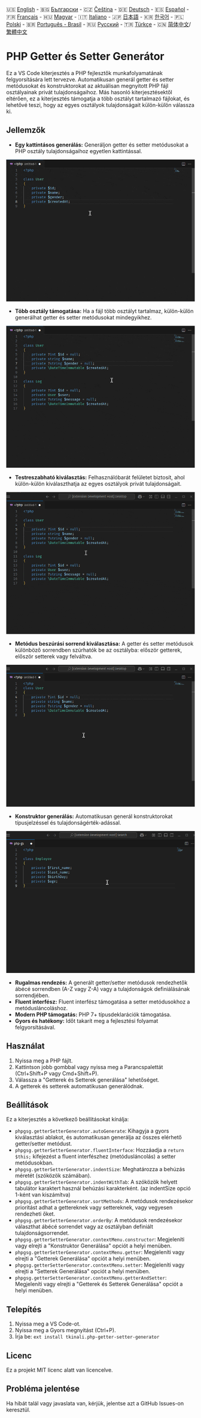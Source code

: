 🇺🇸 [English](./README.md) - 🇧🇬 [Български](./README_BG.md) - 🇨🇿 [Čeština](./README_CS.md) - 🇩🇪 [Deutsch](./README_DE.md) - 🇪🇸 [Español](./README_ES.md) - 🇫🇷 [Français](./README_FR.md) - 🇭🇺 [Magyar](./README_HU.md) - 🇮🇹 [Italiano](./README_IT.md) - 🇯🇵 [日本語](./README_JA.md) - 🇰🇷 [한국어](./README_KO.md) - 🇵🇱 [Polski](./README_PL.md) - 🇧🇷 [Português - Brasil](./README_PT-BR.md) - 🇷🇺 [Русский](./README_RU.md) - 🇹🇷 [Türkçe](./README_TR.md) - 🇨🇳 [简体中文](./README_ZH-CN.md)/[繁體中文](./README_ZH-TW.md)

# PHP Getter és Setter Generátor

Ez a VS Code kiterjesztés a PHP fejlesztők munkafolyamatának felgyorsítására lett tervezve. Automatikusan generál getter és setter metódusokat és konstruktorokat az aktuálisan megnyitott PHP fájl osztályainak privát tulajdonságaihoz. Más hasonló kiterjesztésektől eltérően, ez a kiterjesztés támogatja a több osztályt tartalmazó fájlokat, és lehetővé teszi, hogy az egyes osztályok tulajdonságait külön-külön válassza ki.

## Jellemzők

- **Egy kattintásos generálás:** Generáljon getter és setter metódusokat a PHP osztály tulajdonságaihoz egyetlen kattintással.

![Egy kattintásos generálás](images/one-click.gif "Egy kattintásos generálás")

- **Több osztály támogatása:** Ha a fájl több osztályt tartalmaz, külön-külön generálhat getter és setter metódusokat mindegyikhez.

![Több osztály támogatása](images/multi-class.gif "Több osztály támogatása")

- **Testreszabható kiválasztás:** Felhasználóbarát felületet biztosít, ahol külön-külön kiválaszthatja az egyes osztályok privát tulajdonságait.

![Testreszabható kiválasztás](images/property-select.gif "Testreszabható kiválasztás")

- **Metódus beszúrási sorrend kiválasztása:** A getter és setter metódusok különböző sorrendben szúrhatók be az osztályba: először getterek, először setterek vagy felváltva.

![Metódus beszúrási sorrend kiválasztása](images/flexible-sort.gif "Metódus beszúrási sorrend kiválasztása")

- **Konstruktor generálás:** Automatikusan generál konstruktorokat típusjelzéssel és tulajdonságérték-adással.

![Konstruktor generálás](images/constructor.gif "Konstruktor generálás")

- **Rugalmas rendezés:** A generált getter/setter metódusok rendezhetők ábécé sorrendben (A-Z vagy Z-A) vagy a tulajdonságok definiálásának sorrendjében.
- **Fluent interfész:** Fluent interfész támogatása a setter metódusokhoz a metódusláncoláshoz.
- **Modern PHP támogatás:** PHP 7+ típusdeklarációk támogatása.
- **Gyors és hatékony:** Időt takarít meg a fejlesztési folyamat felgyorsításával.

## Használat

1. Nyissa meg a PHP fájlt.
2. Kattintson jobb gombbal vagy nyissa meg a Parancspalettát (Ctrl+Shift+P vagy Cmd+Shift+P).
3. Válassza a "Getterek és Setterek generálása" lehetőséget.
4. A getterek és setterek automatikusan generálódnak.

## Beállítások

Ez a kiterjesztés a következő beállításokat kínálja:

- `phpgsg.getterSetterGenerator.autoGenerate`: Kihagyja a gyors kiválasztási ablakot, és automatikusan generálja az összes elérhető getter/setter metódust.
- `phpgsg.getterSetterGenerator.fluentInterface`: Hozzáadja a `return $this;` kifejezést a fluent interfészhez (metódusláncolás) a setter metódusokban.
- `phpgsg.getterSetterGenerator.indentSize`: Meghatározza a behúzás méretét (szóközök számában).
- `phpgsg.getterSetterGenerator.indentWithTab`: A szóközök helyett tabulátor karaktert használ behúzási karakterként. (az indentSize opció 1-ként van kiszámítva)
- `phpgsg.getterSetterGenerator.sortMethods`: A metódusok rendezésekor prioritást adhat a gettereknek vagy settereknek, vagy vegyesen rendezheti őket.
- `phpgsg.getterSetterGenerator.orderBy`: A metódusok rendezésekor választhat ábécé sorrendet vagy az osztályban definiált tulajdonságsorrendet.
- `phpgsg.getterSetterGenerator.contextMenu.constructor`: Megjeleníti vagy elrejti a "Konstruktor Generálása" opciót a helyi menüben.
- `phpgsg.getterSetterGenerator.contextMenu.getter`: Megjeleníti vagy elrejti a "Getterek Generálása" opciót a helyi menüben.
- `phpgsg.getterSetterGenerator.contextMenu.setter`: Megjeleníti vagy elrejti a "Setterek Generálása" opciót a helyi menüben.
- `phpgsg.getterSetterGenerator.contextMenu.getterAndSetter`: Megjeleníti vagy elrejti a "Getterek és Setterek Generálása" opciót a helyi menüben.

## Telepítés

1. Nyissa meg a VS Code-ot.
2. Nyissa meg a Gyors megnyitást (Ctrl+P).
3. Írja be: `ext install tkinali.php-getter-setter-generator`

## Licenc

Ez a projekt MIT licenc alatt van licencelve.

## Probléma jelentése

Ha hibát talál vagy javaslata van, kérjük, jelentse azt a GitHub Issues-on keresztül.